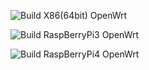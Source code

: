![Build X86(64bit) OpenWrt](https://github.com/naizhao/OpenWrt-Custom-Build/workflows/Build%20X86(64bit)%20OpenWrt/badge.svg)

![Build RaspBerryPi3 OpenWrt](https://github.com/naizhao/OpenWrt-Custom-Build/workflows/Build%20RaspBerryPi3%20OpenWrt/badge.svg)

![Build RaspBerryPi4 OpenWrt](https://github.com/naizhao/OpenWrt-Custom-Build/workflows/Build%20RaspBerryPi4%20OpenWrt/badge.svg)
